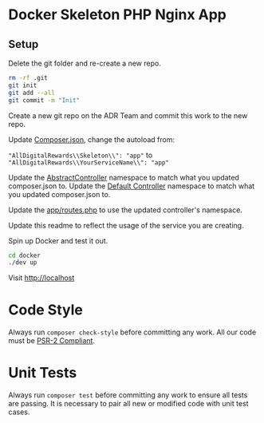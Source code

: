 # Docker Skeleton PHP Nginx App

## Setup

Delete the git folder and re-create a new repo. 

```bash
rm -rf .git
git init
git add --all
git commit -m "Init"
```

Create a new git repo on the ADR Team and commit this work to the new repo.

Update [Composer.json](composer.json), change the autoload from: 

`"AllDigitalRewards\\Skeleton\\": "app"` to `"AllDigitalRewards\\YourServiceName\\": "app"`

Update the [AbstractController](src/Controllers/AbstractController.php) namespace to match what you updated composer.json to.
Update the [Default Controller](src/Controllers/HomeController.php) namespace to match what you updated composer.json to. 

Update the [app/routes.php](src/routes.php) to use the updated controller's namespace.

Update this readme to reflect the usage of the service you are creating.

Spin up Docker and test it out. 
```bash
cd docker
./dev up
```
Visit [http://localhost](http://localhost)


# Code Style
Always run `composer check-style` before committing any work. All our code must be [PSR-2 Compliant](https://www.php-fig.org/psr/psr-2/).

# Unit Tests
Always run `composer test` before committing any work to ensure all tests are passing. 
It is necessary to pair all new or modified code with unit test cases.  